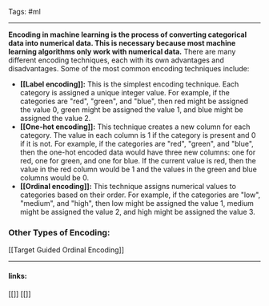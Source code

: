 
Tags: #ml 

------------------------------------------
  
**Encoding in machine learning is the process of converting categorical data into numerical data. This is necessary because most machine learning algorithms only work with numerical data.** There are many different encoding techniques, each with its own advantages and disadvantages. Some of the most common encoding techniques include:

- **[[Label encoding]]:** This is the simplest encoding technique. Each category is assigned a unique integer value. For example, if the categories are "red", "green", and "blue", then red might be assigned the value 0, green might be assigned the value 1, and blue might be assigned the value 2.
- **[[One-hot encoding]]:** This technique creates a new column for each category. The value in each column is 1 if the category is present and 0 if it is not. For example, if the categories are "red", "green", and "blue", then the one-hot encoded data would have three new columns: one for red, one for green, and one for blue. If the current value is red, then the value in the red column would be 1 and the values in the green and blue columns would be 0.
- **[[Ordinal encoding]]:** This technique assigns numerical values to categories based on their order. For example, if the categories are "low", "medium", and "high", then low might be assigned the value 1, medium might be assigned the value 2, and high might be assigned the value 3.

###  Other Types of Encoding:

[[Target Guided Ordinal Encoding]]
 

---------------------
#### links:
[[]]
[[]]